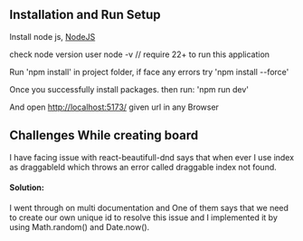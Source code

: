 ## Installation and Run Setup

Install node js, [NodeJS](https://nodejs.org/en/download)

check node version user node -v // require 22+ to run this application

Run 'npm install' in project folder, if face any errors try 'npm install --force'

Once you successfully install packages.
then run:
  'npm run dev'

And open [http://localhost:5173/](http://localhost:5173/) given url in any Browser

## Challenges While creating board

I have facing issue with react-beautifull-dnd says that when ever I use index as draggableId which throws an error called draggable index not found.

#### Solution:
I went through on multi documentation and One of them says that we need to create our own unique id to resolve this issue and I implemented it by using Math.random() and Date.now().
